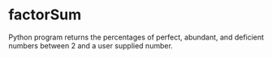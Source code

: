 # factorSum
Python program returns the percentages of perfect, abundant, and deficient numbers between 2 and a user supplied number.
